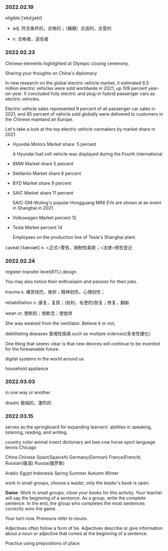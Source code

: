 ### 2022.02.19

eligible [ˈelɪdʒəbl]

- adj. 符合条件的，合格的；（婚姻）合适的，合意的

- n. 合格者，适任者

### 2022.02.23

Chinese elements highlighted at Olympic closing ceremony.

Sharing your thoughts on China's diplomacy

In new research on the global electric vehicle market, it estimated 6.5 million electric vehicles were sold worldwide in 2021, up 109 percent year-on-year. It concluded fully electric and plug-in hybrid passenger cars as electric vehicles.

Electric vehicle sales represented 9 percent of all passenger car sales in 2021, and 85 percent of vehicle sold globally were delivered to customers in the Chinese mainland an Europe.

Let's take a look at the top electric vehicle carmakers by market share in 2021.

- Hyundai Motors Market share: 5 percent

    A Hyundai fuel cell vehicle was displayed during the Fourth International 

- BMW Market share 5 percent

- Stellantis Market share 6 percent

- BYD Market share 9 percent

- SAIC Market share 11 percent

    SAIC-GM-Wuling's popular Hongguang MINI EVs are shown at an event in Shanghai in 2021.

- Volkswagen Market percent 12

- Tesla Market percent 14

    Employees on the production line of Tesla's Shanghai plant.

caveat [ˈkæviæt] n. <正式>警告，限制性条款；<法律>预告登记

### 2022.02.24

register-transfer level(RTL) design

You may also notice their enthusiasm and passion for their jobs.

trauma n. 痛苦经历，挫折；精神创伤，心理创伤；

rehabilitation n. 康复，复原；(权利、名誉的)恢复；修复，翻新

wean vt. 使断奶；使断念；使放弃

She was weaned from the ventilator. Believe it or not,

debilitating diseases 衰竭性疾病 such as multiple sclerosis(多发性硬化)

One thing that seems clear is that new devices will continue to be invented for the foreseeable future.

digital systems in the world around us

household appliance

### 2022.03.03

in one way or another

drastic 极端的，激烈的

### 2022.03.15

serves as the springboard for expanding learners' abilities in speaking, listening, reading, and writing.

country color animal insect dictionary ant bee cow horse sport language tennis Chicago

China Chinese Spain(Spanish) Germany(German) France(French) Russian(俄语) Russia(俄罗斯) 

Arabic Egypt Indonesia Spring Summer Autumn Winter

work in small groups, choose a leader, only the leader's book is open.

**Game**: Work in small groups, close your books for this activity. Your teacher will say the beginning of a sentence. As a group, write the complete sentence. In the end, the group who completes the most sentences correctly wins the game.

Your turn now. Pronouns refer to nouns.

Adjectives often follow a form of be. Adjectives describe or give information about a noun or adjective that comes at the beginning of a sentence.

Practice using prepositions of place



